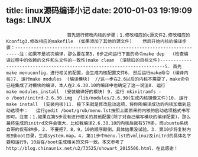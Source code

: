 title: linux源码编译小记
date: 2010-01-03 19:19:09
tags: LINUX
---


						   首先进行修改内核的步骤：1.修改相应的c源文件2.修改相应的Kconfig3.修改相应的makefile  (如果添加了其他的源文件)    然后开始内核的编译步骤：------------------------------------------------------------------------注：如果不是初次编译，那么要在第5，6步之间运行下面的命令make dep   (检查编译过程中的依赖的文件和头文件的一致性)make clean  (清除旧的目标文件)------------------------------------------------------------------------5. 首先make menuconfig，进行相关的配置，会生成内核配置文件6. 然后运行make命令 (编译内核)7. 运行make modules  (编译模块)  //这一步在2.6以后的内核不需要了，make命令已经集成了对模块的编译，本人在2.6.30.10的编译中也确定了这一说法8. 运行make modules_install  (安装编译好的模块) 9. 运行 mkinitramfs -o /boot/initrd-2.6.30.img  /lib/modules/2.6.30(生成内核镜像文件)10. 运行make install  (安装内核)11. 接下来就是修改启动选项，将你所编译成功的内核加载到启动选项中：   运行gedit /boot/grub/menu.lst按照上面原来的内核的启动选项格式书写即可。注意：1.如果在第5步没有进行相关的其他配置(除了对自己编写模块的编译配置)，那么最终生成的initrd文件会很大，比如我编译2.6.30.10的内核后就有57M多，而ubuntu系统自带的仅有8M多。2. 不要把7，8，9，10的顺序颠倒，具体结果没试验。3. 第10步将复制内核到boot目录，生成system.map。4. 第11步中menu.lst的vmlinuz及initrd的具体名字要和运行9，10后在/boot生成相关的文件一致。本文参考了http://blog.chinaunix.net/u2/73525/showart_2015506.html，在此感谢！                                   